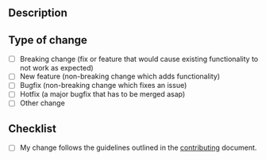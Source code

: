 <!--Provide a concise title to the pull request as it will be used for the release documentation.-->

## Description

<!--Please include a summary of the change and which issue is fixed or closed.-->
<!--Note any issues that are resolved in the is PR e.g. Closes #3213 or Fixes #3412 -->

## Type of change
<!-- What types of changes does your code introduce? Put an `x` in all the boxes that apply: -->
- [ ] Breaking change (fix or feature that would cause existing functionality to not work as expected)
- [ ] New feature (non-breaking change which adds functionality)
- [ ] Bugfix (non-breaking change which fixes an issue)
- [ ] Hotfix (a major bugfix that has to be merged asap)
- [ ] Other change

## Checklist
<!-- Ensure you have completed the checklist-->
- [ ] My change follows the guidelines outlined in the [contributing](https://github.com/mishael-o/Dapper.SimpleSqlBuilder/blob/main/docs/CONTRIBUTING.md) document.
